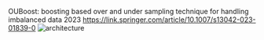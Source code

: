 OUBoost: boosting based over and under sampling technique for handling imbalanced data 2023
https://link.springer.com/article/10.1007/s13042-023-01839-0
![architecture](https://github.com/saharhzm/OUBoost/assets/74831239/b3000139-6fef-43d1-aa2b-2a3b8d99da86)
